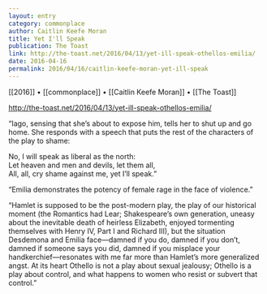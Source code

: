 ```yaml
---
layout: entry
category: commonplace
author: Caitlin Keefe Moran
title: Yet I'll Speak
publication: The Toast
link: http://the-toast.net/2016/04/13/yet-ill-speak-othellos-emilia/
date: 2016-04-16
permalink: 2016/04/16/caitlin-keefe-moran-yet-ill-speak
---
```


[[2016]] • [[commonplace]] • [[Caitlin Keefe Moran]] • [[The Toast]]

http://the-toast.net/2016/04/13/yet-ill-speak-othellos-emilia/

“Iago, sensing that she’s about to expose him, tells her to shut up and go home. She responds with a speech that puts the rest of the characters of the play to shame:

No, I will speak as liberal as the north:
<br> Let heaven and men and devils, let them all,
<br> All, all, cry shame against me, yet I’ll speak.”

“Emilia demonstrates the potency of female rage in the face of violence.”

“Hamlet is supposed to be the post-modern play, the play of our historical moment (the Romantics had Lear; Shakespeare’s own generation, uneasy about the inevitable death of heirless Elizabeth, enjoyed tormenting themselves with Henry IV, Part I and Richard III), but the situation Desdemona and Emilia face—damned if you do, damned if you don’t, damned if someone says you did, damned if you misplace your handkerchief—resonates with me far more than Hamlet’s more generalized angst. At its heart Othello is not a play about sexual jealousy; Othello is a play about control, and what happens to women who resist or subvert that control.”
